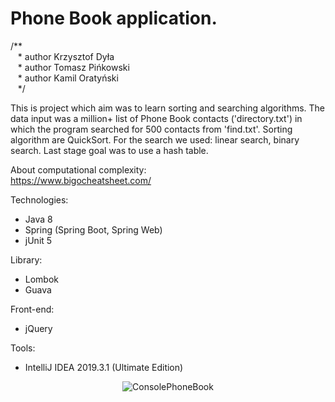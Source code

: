 <h1>Phone Book application.</h1>

/** <br/>
&nbsp;&nbsp;&nbsp;\* author Krzysztof Dyła<br/>
&nbsp;&nbsp;&nbsp;\* author Tomasz Pińkowski<br/>
&nbsp;&nbsp;&nbsp;\* author Kamil Oratyński<br/>
&nbsp;&nbsp;&nbsp;*/<br/>


This is project which aim was to learn sorting and searching algorithms. The data input was a million+ list of Phone Book contacts ('directory.txt') in which the program searched for 500 contacts from 'find.txt'. Sorting algorithm are QuickSort. For the search we used: linear search, binary search. Last stage goal was to use a hash table.

About computational complexity:<br/>
https://www.bigocheatsheet.com/

Technologies:
* Java 8
* Spring (Spring Boot, Spring Web)
* jUnit 5

Library:
* Lombok
* Guava

Front-end:
* jQuery

Tools:
* IntelliJ IDEA 2019.3.1 (Ultimate Edition)

<div style="text-align: center;"><img src="https://res.cloudinary.com/dvxbeoob5/image/upload/v1581702758/PhoneBook_fk09xn.png" alt="ConsolePhoneBook"></div>